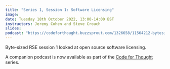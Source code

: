 ```yaml
---
title: "Series 1, Session 1: Software Licensing"
image:
date: Tuesday 18th October 2022, 13:00-14:00 BST
instructors: Jeremy Cohen and Steve Crouch
slides: 
podcast: "https://codeforthought.buzzsprout.com/1326658/11564212-bytesized-software-licences"
---
```


Byte-sized RSE session 1 looked at open source software licensing.

A companion podcast is now available as part of the 
[Code for Thought](https://codeforthought.buzzsprout.com/) series.
